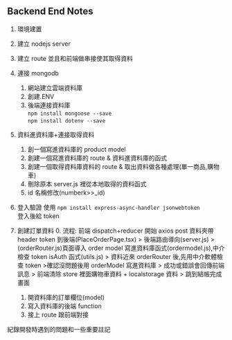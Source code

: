 ## Backend End Notes

1. 環境建置
2. 建立 nodejs server
3. 建立 route 並且和前端做串接使其取得資料
4. 連接 mongodb
   1. 網站建立雲端資料庫
   2. 創建.ENV
   3. 後端連接資料庫  
      `npm install mongoose --save`  
      `npm install dotenv --save`
5. 資料進資料庫+連接取得資料
   1. 創一個寫進資料庫的 product model
   2. 創建一個寫進資料庫的 route & 資料進資料庫的函式
   3. 創建一個取得資料庫資料的 route & 取出資料做各種處理(單一商品,購物車)
   4. 刪除原本 server.js 裡從本地取得的資料函式
   5. id 名稱修改(numberk>>\_id)
6. 登入驗證
   使用 `npm install express-async-handler jsonwebtoken`  
   登入後給 token

7. 創建訂單資料
   0. 流程: 前端 dispatch+reducer 開始 axios post 資料夾帶 header token 到後端(PlaceOrderPage.tsx) > 後端路由導向(server.js) > (orderRouter.js)頁面導入 order model 寫進資料庫函式(ordermodel.js),中介檢查 token isAuth 函式(utils.js) > 資料近來 orderRouter 後,先用中介軟體檢查 token >確認沒問題後用 orderModel 寫進資料庫 > 成功或錯誤會回傳前端訊息 > 前端清除 store 裡面購物車資料 + localstorage 資料 > 跳到結帳完成畫面
   1. 開資料庫的訂單欄位(model)
   1. 寫入資料庫的後端 function
   1. 接上 route 跟前端對接

紀錄開發時遇到的問題和一些重要註記
